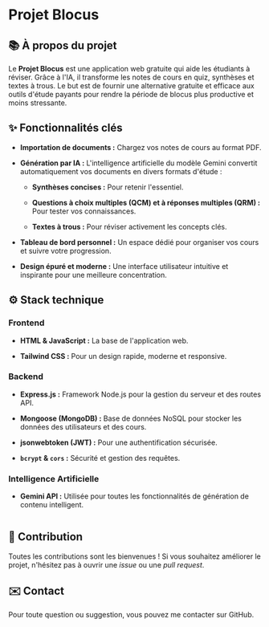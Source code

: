 # Projet Blocus

## 📚 À propos du projet

Le **Projet Blocus** est une application web gratuite qui aide les étudiants à réviser. Grâce à l'IA, il transforme les notes de cours en quiz, synthèses et textes à trous. Le but est de fournir une alternative gratuite et efficace aux outils d'étude payants pour rendre la période de blocus plus productive et moins stressante.

## ✨ Fonctionnalités clés

* **Importation de documents :** Chargez vos notes de cours au format PDF.

* **Génération par IA :** L'intelligence artificielle du modèle Gemini convertit automatiquement vos documents en divers formats d'étude :

    * **Synthèses concises :** Pour retenir l'essentiel.

    * **Questions à choix multiples (QCM) et à réponses multiples (QRM) :** Pour tester vos connaissances.

    * **Textes à trous :** Pour réviser activement les concepts clés.

* **Tableau de bord personnel :** Un espace dédié pour organiser vos cours et suivre votre progression.

* **Design épuré et moderne :** Une interface utilisateur intuitive et inspirante pour une meilleure concentration.

## ⚙️ Stack technique

### **Frontend**

* **HTML & JavaScript :** La base de l'application web.

* **Tailwind CSS :** Pour un design rapide, moderne et responsive.

### **Backend**

* **Express.js :** Framework Node.js pour la gestion du serveur et des routes API.

* **Mongoose (MongoDB) :** Base de données NoSQL pour stocker les données des utilisateurs et des cours.

* **jsonwebtoken (JWT) :** Pour une authentification sécurisée.

* **`bcrypt` & `cors` :** Sécurité et gestion des requêtes.

### **Intelligence Artificielle**

* **Gemini API :** Utilisée pour toutes les fonctionnalités de génération de contenu intelligent.
    ```

## 🤝 Contribution

Toutes les contributions sont les bienvenues ! Si vous souhaitez améliorer le projet, n'hésitez pas à ouvrir une *issue* ou une *pull request*.

## ✉️ Contact

Pour toute question ou suggestion, vous pouvez me contacter sur GitHub.